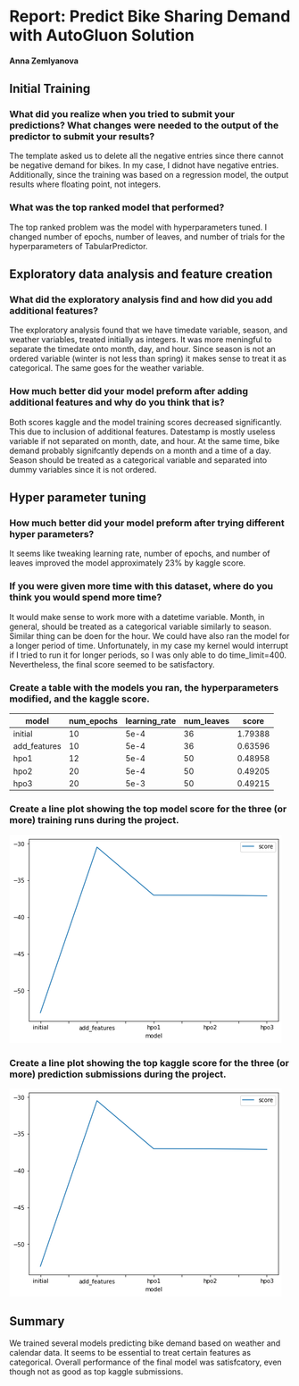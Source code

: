 # Report: Predict Bike Sharing Demand with AutoGluon Solution
#### Anna Zemlyanova

## Initial Training
### What did you realize when you tried to submit your predictions? What changes were needed to the output of the predictor to submit your results?
The template asked us to delete all the negative entries since there cannot be negative demand for bikes. In my case, I didnot have negative entries. Additionally, since the training was based on a regression model, the output results where floating point, not integers.

### What was the top ranked model that performed?
The top ranked problem was the model with hyperparameters tuned. I changed number of epochs, number of leaves, and number of trials for the hyperparameters of TabularPredictor.

## Exploratory data analysis and feature creation
### What did the exploratory analysis find and how did you add additional features?
The exploratory analysis found that we have timedate variable, season, and weather variables, treated initially as integers. It was more meningful to separate the timedate onto month, day, and hour. Since season is not an ordered variable (winter is not less than spring) it makes sense to treat it as categorical. The same goes for the weather variable.

### How much better did your model preform after adding additional features and why do you think that is?
Both scores kaggle and the model training scores decreased significantly. This due to inclusion of additional features. Datestamp is mostly useless variable if not separated on month, date, and hour. At the same time, bike demand probably signifcantly depends on a month and a time of a day. Season should be treated as a categorical variable and separated into dummy variables since it is not ordered.

## Hyper parameter tuning
### How much better did your model preform after trying different hyper parameters?
It seems like tweaking learning rate, number of epochs, and number of leaves improved the model approximately 23% by kaggle score.

### If you were given more time with this dataset, where do you think you would spend more time?
It would make sense to work more with a datetime variable. Month, in general, should be treated as a categorical variable similarly to season. Similar thing can be doen for the hour. We could have also ran the model for a longer period of time. Unfortunately, in my case my kernel would interrupt if I tried to run it for longer periods, so I was only able to do time_limit=400. Nevertheless, the final score seemed to be satisfactory.

### Create a table with the models you ran, the hyperparameters modified, and the kaggle score.

|model|num_epochs|learning_rate|num_leaves|score|
|--|--|--|--|--|
|initial|10|5e-4|36|1.79388|
|add_features|10|5e-4|36|0.63596|
|hpo1|12|5e-4|50|0.48958|
|hpo2|20|5e-4|50|0.49205|
|hpo3|20|5e-3|50|0.49215|



### Create a line plot showing the top model score for the three (or more) training runs during the project.

![image1.png](image1.png)

### Create a line plot showing the top kaggle score for the three (or more) prediction submissions during the project.

![image2.png](image1.png)

## Summary
We trained several models predicting bike demand based on weather and calendar data. It seems to be essential to treat certain features as categorical. Overall performance of the final model was satisfcatory, even though not as good as top kaggle submissions. 
